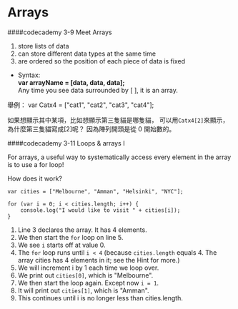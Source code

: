 # Arrays

####codecademy 3-9 Meet Arrays

1. store lists of data
2. can store different data types at the same time
3. are ordered so the position of each piece of data is fixed
    
    
* Syntax:   
**var arrayName = [data, data, data];**   
Any time you see data surrounded by [ ], it is an array.

舉例：
var Catx4 = ["cat1", "cat2", "cat3", "cat4"];

如果想顯示其中某項，比如想顯示第三隻貓是哪隻貓，
可以用`Catx4[2]`來顯示，為什麼第三隻貓寫成[2]呢？
因為陣列開頭是從 0 開始數的。


####codecademy 3-11 Loops & arrays I 

For arrays, a useful way to systematically access every element in the array is to use a for loop!

How does it work?

```
var cities = ["Melbourne", "Amman", "Helsinki", "NYC"];

for (var i = 0; i < cities.length; i++) {
    console.log("I would like to visit " + cities[i]);
}
```

1. Line 3 declares the array. It has 4 elements.
2. We then start the `for` loop on line 5.
3. We see `i` starts off at value 0. 
4. The `for` loop runs until `i < 4` (because `cities.length` equals 4. The array cities has 4 elements in it; see the Hint for more.)
5. We will increment i by 1 each time we loop over.
6. We print out `cities[0]`, which is "Melbourne".
7. We then start the loop again. Except now `i = 1`. 
8. It will print out `cities[1]`, which is "Amman". 
9. This continues until i is no longer less than cities.length.



